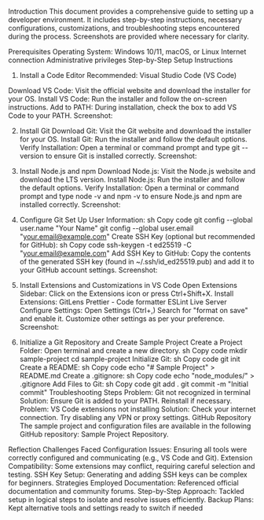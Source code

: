 Introduction
This document provides a comprehensive guide to setting up a developer environment. It includes step-by-step instructions, necessary configurations, customizations, and troubleshooting steps encountered during the process. Screenshots are provided where necessary for clarity.

Prerequisites
Operating System: Windows 10/11, macOS, or Linux
Internet connection
Administrative privileges
Step-by-Step Setup Instructions
1. Install a Code Editor
Recommended: Visual Studio Code (VS Code)

Download VS Code: Visit the official website and download the installer for your OS.
Install VS Code: Run the installer and follow the on-screen instructions.
Add to PATH: During installation, check the box to add VS Code to your PATH.
Screenshot:


2. Install Git
Download Git: Visit the Git website and download the installer for your OS.
Install Git: Run the installer and follow the default options.
Verify Installation: Open a terminal or command prompt and type git --version to ensure Git is installed correctly.
Screenshot:


3. Install Node.js and npm
Download Node.js: Visit the Node.js website and download the LTS version.
Install Node.js: Run the installer and follow the default options.
Verify Installation: Open a terminal or command prompt and type node -v and npm -v to ensure Node.js and npm are installed correctly.
Screenshot:

4. Configure Git
Set Up User Information:
sh
Copy code
git config --global user.name "Your Name"
git config --global user.email "your.email@example.com"
Create SSH Key (optional but recommended for GitHub):
sh
Copy code
ssh-keygen -t ed25519 -C "your.email@example.com"
Add SSH Key to GitHub: Copy the contents of the generated SSH key (found in ~/.ssh/id_ed25519.pub) and add it to your GitHub account settings.
Screenshot:


5. Install Extensions and Customizations in VS Code
Open Extensions Sidebar: Click on the Extensions icon or press Ctrl+Shift+X.
Install Extensions:
GitLens
Prettier - Code formatter
ESLint
Live Server
Configure Settings:
Open Settings (Ctrl+,)
Search for "format on save" and enable it.
Customize other settings as per your preference.
Screenshot:


6. Initialize a Git Repository and Create Sample Project
Create a Project Folder: Open terminal and create a new directory.
sh
Copy code
mkdir sample-project
cd sample-project
Initialize Git:
sh
Copy code
git init
Create a README:
sh
Copy code
echo "# Sample Project" > README.md
Create a .gitignore:
sh
Copy code
echo "node_modules/" > .gitignore
Add Files to Git:
sh
Copy code
git add .
git commit -m "Initial commit"
Troubleshooting Steps
Problem: Git not recognized in terminal
Solution: Ensure Git is added to your PATH. Reinstall if necessary.
Problem: VS Code extensions not installing
Solution: Check your internet connection. Try disabling any VPN or proxy settings.
GitHub Repository
The sample project and configuration files are available in the following GitHub repository: Sample Project Repository.

Reflection
Challenges Faced
Configuration Issues: Ensuring all tools were correctly configured and communicating (e.g., VS Code and Git).
Extension Compatibility: Some extensions may conflict, requiring careful selection and testing.
SSH Key Setup: Generating and adding SSH keys can be complex for beginners.
Strategies Employed
Documentation: Referenced official documentation and community forums.
Step-by-Step Approach: Tackled setup in logical steps to isolate and resolve issues efficiently.
Backup Plans: Kept alternative tools and settings ready to switch if needed




